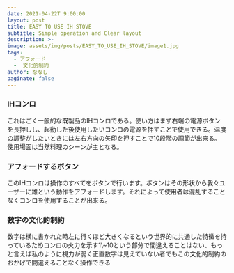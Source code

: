 ```yaml
---
date: 2021-04-22T 9:00:00
layout: post
title: EASY TO USE IH STOVE
subtitle: Simple operation and Clear layout
description: >-
image: assets/img/posts/EASY_TO_USE_IH_STOVE/image1.jpg
tags: 
  - アフォード
  -  文化的制約
author: ななし
paginate: false
---
```


### IHコンロ
これはごく一般的な既製品のIHコンロである。使い方はまず右端の電源ボタンを長押しし、起動した後使用したいコンロの電源を押すことで使用できる。温度の調整がしたいときには左右方向の矢印を押すことで10段階の調節が出来る。使用場面は当然料理のシーンが主となる。

### アフォードするボタン
このIHコンロは操作のすべてをボタンで行います。ボタンはその形状から我々ユーザーに雄という動作をアフォードします。それによって使用者は混乱することなくコンロを使用することが出来る。

### 数字の文化的制約
数字は横に書かれた時左に行くほど大きくなるという世界的に共通した特徴を持っているためコンロの火力を示す1\\~10という部分で間違えることはない、もっと言えば私のように視力が弱く正直数字は見えていない者でもこの文化的制約のおかげで間違えることなく操作できる
